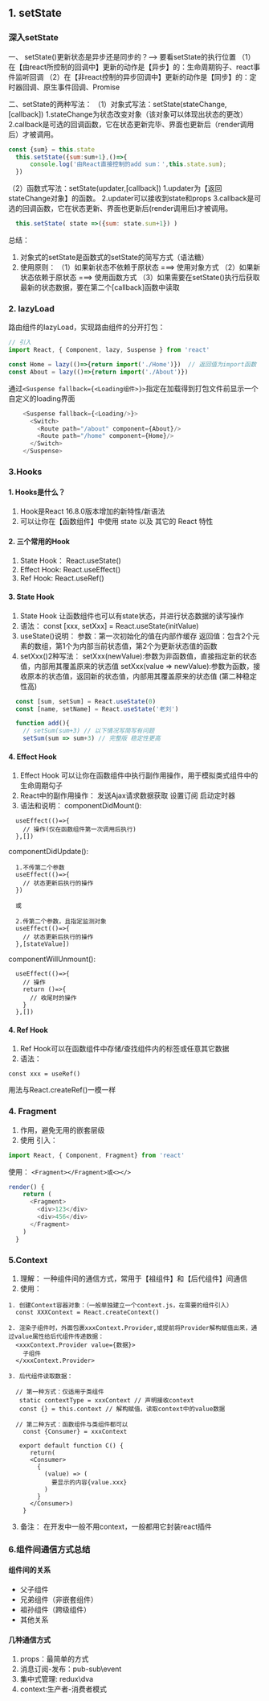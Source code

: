 ## 1. setState

### 深入setState
一、 setState()更新状态是异步还是同步的？--> 要看setState的执行位置
  （1）在【由react所控制的回调中】更新的动作是【异步】的：生命周期钩子、react事件监听回调
  （2）在【非react控制的异步回调中】更新的动作是【同步】的：定时器回调、原生事件回调、Promise

二、setState的两种写法：
  （1）对象式写法：setState(stateChange,[callback])
      1.stateChange为状态改变对象（该对象可以体现出状态的更改）
      2.callback是可选的回调函数，它在状态更新完毕、界面也更新后（render调用后）才被调用。
```js
const {sum} = this.state
  this.setState({sum:sum+1},()=>{
      console.log('由React直接控制的add sum：',this.state.sum);
  })
```
  （2）函数式写法：setState(updater,[callback])
      1.updater为【返回stateChange对象】的函数。
      2.updater可以接收到state和props
      3.callback是可选的回调函数，它在状态更新、界面也更新后(render调用后)才被调用。
```js
  this.setState( state =>({sum: state.sum+1}) )
```

总结：
1. 对象式的setState是函数式的setState的简写方式（语法糖）
2. 使用原则：
  （1）如果新状态不依赖于原状态 ===> 使用对象方式
  （2）如果新状态依赖于原状态 ===> 使用函数方式
  （3）如果需要在setState()执行后获取最新的状态数据，要在第二个[callback]函数中读取

### 2. lazyLoad
路由组件的lazyLoad，实现路由组件的分开打包：
```js
// 引入
import React, { Component, lazy, Suspense } from 'react'

const Home = lazy(()=>{return import('./Home')})  // 返回值为import函数
const About = lazy(()=>{return import('./About')})
```

通过`<Suspense fallback={<Loading组件>}>`指定在加载得到打包文件前显示一个自定义的loading界面
```js
    <Suspense fallback={<Loading/>}>
      <Switch>
        <Route path="/about" component={About}/>
        <Route path="/home" component={Home}/>
      </Switch>
    </Suspense>
```

### 3.Hooks

#### 1. Hooks是什么？
1. Hook是React 16.8.0版本增加的新特性/新语法
2. 可以让你在【函数组件】中使用 state 以及 其它的 React 特性

#### 2. 三个常用的Hook
1. State Hook： React.useState()
2. Effect Hook: React.useEffect()
3. Ref Hook: React.useRef()

#### 3. State Hook
1. State Hook 让函数组件也可以有state状态，并进行状态数据的读写操作
2. 语法： const [xxx, setXxx] = React.useState(initValue)
3. useState()说明：
    参数：第一次初始化的值在内部作缓存
    返回值：包含2个元素的数组，第1个为内部当前状态值，第2个为更新状态值的函数
4. setXxx()2种写法：
    setXxx(newValue):参数为非函数值，直接指定新的状态值，内部用其覆盖原来的状态值
    setXxx(value => newValue):参数为函数，接收原本的状态值，返回新的状态值，内部用其覆盖原来的状态值
    (第二种稳定性高)
```js
  const [sum, setSum] = React.useState(0)
  const [name, setName] = React.useState('老刘')

  function add(){
    // setSum(sum+3) // 以下情况写简写有问题
    setSum(sum => sum+3) // 完整版 稳定性更高
```

#### 4. Effect Hook
1. Effect Hook 可以让你在函数组件中执行副作用操作，用于模拟类式组件中的生命周期勾子
2. React中的副作用操作：
  发送Ajax请求数据获取
  设置订阅
  启动定时器
3. 语法和说明：
componentDidMount():
```
  useEffect(()=>{
    // 操作(仅在函数组件第一次调用后执行)
  },[])
```
componentDidUpdate():
```
  1.不传第二个参数
  useEffect(()=>{
    // 状态更新后执行的操作
  }) 

  或

  2.传第二个参数，且指定监测对象
  useEffect(()=>{
    // 状态更新后执行的操作
  },[stateValue])
```
componentWillUnmount():
```
  useEffect(()=>{
    // 操作
    return ()=>{
      // 收尾时的操作
    }
  },[])
```

#### 4. Ref Hook
1. Ref Hook可以在函数组件中存储/查找组件内的标签或任意其它数据
2. 语法：
```
const xxx = useRef()
```
用法与React.createRef()一模一样


### 4. Fragment
1. 作用，避免无用的嵌套层级
2. 使用
引入：
```js
import React, { Component, Fragment} from 'react'
```
使用： `<Fragment></Fragment>或<></>`
```js
render() {
    return (
      <Fragment>
        <div>123</div>
        <div>456</div>
      </Fragment>
    )
  }
```

### 5.Context
1. 理解： 一种组件间的通信方式，常用于【祖组件】和【后代组件】间通信
2. 使用：
```
1. 创建Context容器对象：（一般单独建立一个context.js，在需要的组件引入）
  const XXXContext = React.createContext()

2. 渲染子组件时，外面包裹xxxContext.Provider,或提前将Provider解构赋值出来，通过value属性给后代组件传递数据：
  <xxxContext.Provider value={数据}>
    子组件
  </xxxContext.Provider>

3. 后代组件读取数据：

  // 第一种方式：仅适用于类组件
   static contextType = xxxContext // 声明接收context
   const {} = this.context // 解构赋值，读取context中的value数据

  // 第二种方式：函数组件与类组件都可以
    const {Consumer} = xxxContext

   export default function C() {
      return( 
      <Consumer>
        {
          (value) => (
            要显示的内容{value.xxx}
          )
        }
      </Consumer>)
    }

```

3. 备注： 在开发中一般不用context，一般都用它封装react插件

### 6.组件间通信方式总结
#### 组件间的关系
* 父子组件
* 兄弟组件（非嵌套组件）
* 祖孙组件（跨级组件）
* 其他关系
#### 几种通信方式
1. props：最简单的方式
2. 消息订阅-发布：pub-sub\event
3. 集中式管理: redux\dva
4. context:生产者-消费者模式


